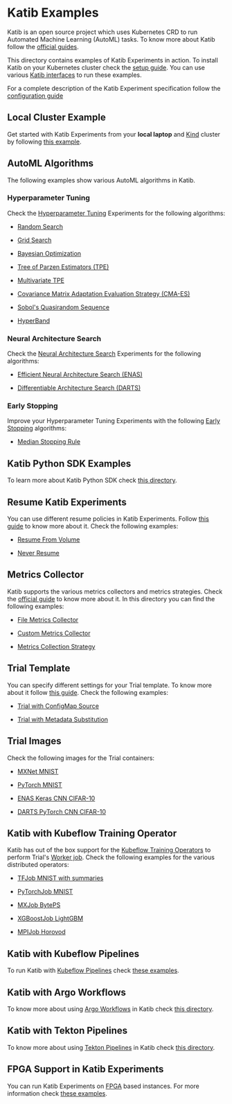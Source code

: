 # Katib Examples

Katib is an open source project which uses Kubernetes CRD to run Automated
Machine Learning (AutoML) tasks. To know more about Katib follow the
[official guides](https://www.kubeflow.org/docs/components/katib/overview/).

This directory contains examples of Katib Experiments in action. To install Katib on your
Kubernetes cluster check the
[setup guide](https://www.kubeflow.org/docs/components/katib/hyperparameter/#katib-setup).
You can use various [Katib interfaces](https://www.kubeflow.org/docs/components/katib/overview/#katib-interfaces)
to run these examples.

For a complete description of the Katib Experiment specification follow the
[configuration guide](https://www.kubeflow.org/docs/components/katib/experiment/#configuration-spec)

## Local Cluster Example

Get started with Katib Experiments from your **local laptop** and
[Kind](https://github.com/kubernetes-sigs/kind/) cluster by following
[this example](./kind-cluster).

## AutoML Algorithms

The following examples show various AutoML algorithms in Katib.

### Hyperparameter Tuning

Check the [Hyperparameter Tuning](https://www.kubeflow.org/docs/components/katib/overview/#hyperparameters-and-hyperparameter-tuning)
Experiments for the following algorithms:

- [Random Search](./hp-tuning/random.yaml)

- [Grid Search](./hp-tuning/grid.yaml)

- [Bayesian Optimization](./hp-tuning/bayesian-optimization.yaml)

- [Tree of Parzen Estimators (TPE)](./hp-tuning/tpe.yaml)

- [Multivariate TPE](./hp-tuning/multivariate-tpe.yaml)

- [Covariance Matrix Adaptation Evaluation Strategy (CMA-ES)](./hp-tuning/cma-es.yaml)

- [Sobol's Quasirandom Sequence](./hp-tuning/sobol.yaml)

- [HyperBand](./hp-tuning/hyperband.yaml)

### Neural Architecture Search

Check the [Neural Architecture Search](https://www.kubeflow.org/docs/components/katib/overview/#neural-architecture-search)
Experiments for the following algorithms:

- [Efficient Neural Architecture Search (ENAS)](./nas/enas-gpu.yaml)

- [Differentiable Architecture Search (DARTS)](./nas/darts-gpu.yaml)

### Early Stopping

Improve your Hyperparameter Tuning Experiments with the following
[Early Stopping](https://www.kubeflow.org/docs/components/katib/early-stopping/) algorithms:

- [Median Stopping Rule](./early-stopping/median-stop.yaml)

## Katib Python SDK Examples

To learn more about Katib Python SDK check [this directory](./sdk).

## Resume Katib Experiments

You can use different resume policies in Katib Experiments. Follow
[this guide](https://www.kubeflow.org/docs/components/katib/resume-experiment/)
to know more about it. Check the following examples:

- [Resume From Volume](./resume-experiment/from-volume-resume.yaml)

- [Never Resume](./resume-experiment/never-resume.yaml)

## Metrics Collector

Katib supports the various metrics collectors and metrics strategies.
Check the [official guide](https://www.kubeflow.org/docs/components/katib/experiment/#configuration-spec)
to know more about it. In this directory you can find the following examples:

- [File Metrics Collector](./metrics-collector/file-metrics-collector.yaml)

- [Custom Metrics Collector](./metrics-collector/custom-metrics-collector.yaml)

- [Metrics Collection Strategy](./metrics-collector/metrics-collection-strategy.yaml)

## Trial Template

You can specify different settings for your Trial template. To know more about it
follow [this guide](https://www.kubeflow.org/docs/components/katib/trial-template/#use-trial-template-to-submit-experiment).
Check the following examples:

- [Trial with ConfigMap Source](./trial-template/trial-configmap-source.yaml)

- [Trial with Metadata Substitution](./trial-template/trial-metadata-substitution.yaml)

## Trial Images

Check the following images for the Trial containers:

- [MXNet MNIST](./trial-images/mxnet-mnist)

- [PyTorch MNIST](./trial-images/pytorch-mnist)

- [ENAS Keras CNN CIFAR-10](./trial-images/enas-cnn-cifar10)

- [DARTS PyTorch CNN CIFAR-10](./trial-images/darts-cnn-cifar10)

## Katib with Kubeflow Training Operator

Katib has out of the box support for the [Kubeflow Training Operators](https://github.com/kubeflow/training-operator) to
perform Trial's [Worker job](https://www.kubeflow.org/docs/components/katib/overview/#trial).
Check the following examples for the various distributed operators:

- [TFJob MNIST with summaries](./kubeflow-training-operator/tfjob-mnist-with-summaries.yaml)

- [PyTorchJob MNIST](./kubeflow-training-operator/pytorchjob-mnist.yaml)

- [MXJob BytePS](./kubeflow-training-operator/mxjob-byteps.yaml)

- [XGBoostJob LightGBM](./kubeflow-training-operator/xgboostjob-lightgbm.yaml)

- [MPIJob Horovod](./kubeflow-training-operator/mpijob-horovod.yaml)

## Katib with Kubeflow Pipelines

To run Katib with [Kubeflow Pipelines](https://github.com/kubeflow/pipelines) check
[these examples](./kubeflow-pipelines).

## Katib with Argo Workflows

To know more about using [Argo Workflows](https://github.com/argoproj/argo-workflows)
in Katib check [this directory](./argo).

## Katib with Tekton Pipelines

To know more about using [Tekton Pipelines](https://github.com/tektoncd/pipeline)
in Katib check [this directory](./tekton).

## FPGA Support in Katib Experiments

You can run Katib Experiments on [FPGA](https://en.wikipedia.org/wiki/Field-programmable_gate_array)
based instances. For more information check [these examples](./fpga).
